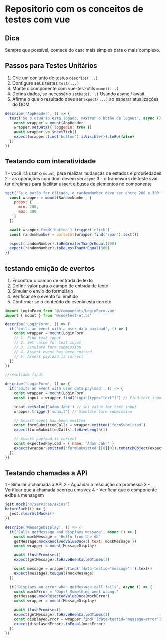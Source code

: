 # Repositorio com os conceitos de testes com vue

## Dica

Sempre que possível, comece do caso mais simples para o mais complexo.

## Passos para Testes Unitários

1. Crie um conjunto de testes `describe(...)`
2. Configure seus testes `test(...)`
3. Monte o componente com vue-test-utils `mount(...)`
4. Defina dados, se necessário `setData(...)` Usando async / await
5. Afirme o que o resultado deve ser `expect(...)` ao esperar atualizações do DOM

```javascript
describe('AppHeader', () => {
  test('Se o usuário está logado, mostrar o botão de logout', async () => {
    const wrapper = mount(AppHeader)
    wrapper.setData({ loggedIn: true })
    await wrapper.vm.$nextTick()
    expect(wrapper.find('button').isVisible()).toBe(false)
  })
})
```

## Testando com interatividade

1 - vocẽ irá usar o `mount`, para realizar mudanças de estados e propriedades
2 - as operações com dom devem ser `async`
3 - o framework de teste svai ter diretimas para facilitar assert e busca de elementos no componente

```javascript
test('Se o botão for clicado, o randomNumber deve ser entre 200 e 300', async () => {
  const wrapper = mount(RandomNumber, {
    props: {
      min: 200,
      max: 300
    }
  })

  await wrapper.find('button').trigger('click')
  const randomNumber = parseInt(wrapper.find('span').text())

  expect(randomNumber).toBeGreaterThanOrEqual(200)
  expect(randomNumber).toBeLessThanOrEqual(300)
})
```

## testando emição de eventos

1. Encontrar o campo de entrada de texto
2. Definir valor para o campo de entrada de texto
3. Simular o envio do formulário
4. Verificar se o evento foi emitido
5. Confirmar se o conteúdo do evento está correto

```javaScript
import LoginForm from '@/components/LoginForm.vue'
import { mount } from '@vue/test-utils'

describe('LoginForm', () => {
  it('emits an event with a user data payload', () => {
    const wrapper = mount(LoginForm)
    // 1. Find text input
    // 2. Set value for text input
    // 3. Simulate form submission
    // 4. Assert event has been emitted
    // 5. Assert payload is correct
  })
})

//resultado final

describe('LoginForm', () => {
  it('emits an event with user data payload', () => {
    const wrapper = mount(LoginForm)
    const input = wrapper.find('input[type="text"]') // Find text input

    input.setValue('Adam Jahr') // Set value for text input
    wrapper.trigger('submit') // Simulate form submission

    // Assert event has been emitted
    const formSubmittedCalls = wrapper.emitted('formSubmitted')
    expect(formSubmittedCalls).toHaveLength(1)

    // Assert payload is correct
    const expectedPayload = { name: 'Adam Jahr' }
    expect(wrapper.emitted('formSubmitted')[0][0]).toMatchObject(expectedPayload)
  })
})

```

## Testando chamadas a API

1 - Simular a chamada à API
2 - Aguardar a resolução da promessa
3 - Verificar que a chamada ocorreu uma vez
4 - Verificar que o componente exibe a mensagem

```javaScript
jest.mock('@/services/axios')
beforeEach(() => {
  jest.clearAllMocks()
})

describe('MessageDisplay', () => {
  it('Calls getMessage and displays message', async () => {
    const mockMessage = 'Hello from the db'
    getMessage.mockResolvedValueOnce({ text: mockMessage })
    const wrapper = mount(MessageDisplay)

    await flushPromises()
    expect(getMessage).toHaveBeenCalledTimes(1)

    const message = wrapper.find('[data-testid="message"]').text()
    expect(message).toEqual(mockMessage)
  })

  it('Displays an error when getMessage call fails', async () => {
    const mockError = 'Oops! Something went wrong.'
    getMessage.mockRejectedValueOnce(mockError)
    const wrapper = mount(MessageDisplay)

    await flushPromises()
    expect(getMessage).toHaveBeenCalledTimes(1)
    const displayedError = wrapper.find('[data-testid="message-error"]').text()
    expect(displayedError).toEqual(mockError)
  })
})
```
